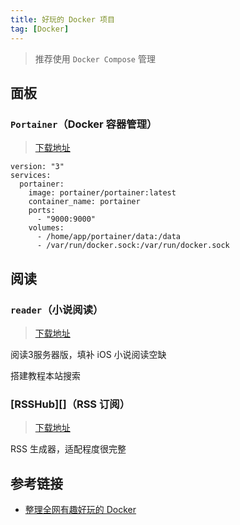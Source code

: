 ```yaml
---
title: 好玩的 Docker 项目
tag: [Docker]
---
```


> 推荐使用 `Docker Compose` 管理

## 面板

### `Portainer`（Docker 容器管理）

> [下载地址](https://github.com/portainer/portainer)

```
version: "3"
services:
  portainer:
    image: portainer/portainer:latest
    container_name: portainer
    ports:
      - "9000:9000"
    volumes:
      - /home/app/portainer/data:/data
      - /var/run/docker.sock:/var/run/docker.sock
```

## 阅读

### `reader`（小说阅读）

> [下载地址](https://github.com/hectorqin/reader)

阅读3服务器版，填补 iOS 小说阅读空缺

搭建教程本站搜索

### [RSSHub][]（RSS 订阅）

> [下载地址](https://github.com/DIYgod/RSSHub)

RSS 生成器，适配程度很完整

## 参考链接

- [整理全网有趣好玩的 Docker](https://github.com/itgoyo/awesome-docker)
